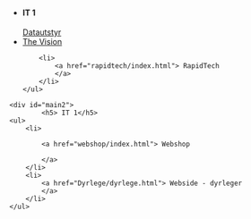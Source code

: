<!DOCTYPE html>
<html>
 
<head>
<meta charset="UTF-8">
<link rel="icon" href="ggg.png">
<link rel="stylesheet" href="index.css">
<link href="https://fonts.googleapis.com/css?family=Arvo" rel="stylesheet">
<title> Sindre Thuestad</title>
</head>
 
<body>
<div id="background">

<div id="main">
    <ul>
        <li>
            <h4> IT 1</h4>
            <a href="Datautstyr/index.html"> Datautstyr
            </a>
        </li>
        <li>
            <a href="The Vision/index.html"> The Vision
            </a>
        </li>

        <li>
            <a href="rapidtech/index.html"> RapidTech
            </a>
        </li>
    </ul>
</div>

    <div id="main2">
            <h5> IT 1</h5>
    <ul>
        <li>
    
            <a href="webshop/index.html"> Webshop

            </a>
        </li>
        <li>
            <a href="Dyrlege/dyrlege.html"> Webside - dyrleger
            </a>
        </li>
    </ul>
</body>
 
</html>
